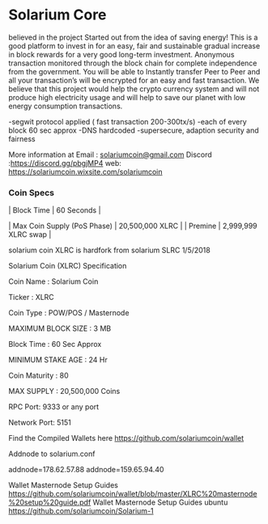 Solarium Core 
=================================================

believed in the project  Started out from the idea of saving energy! This is a good platform to invest in for an easy, fair and sustainable gradual increase in block rewards for a very good long-term investment. Anonymous transaction monitored through the block chain for complete independence from the government. You will be able to Instantly transfer Peer to Peer and all your transaction’s will be encrypted for an easy and fast transaction. We believe that this project would help the crypto currency system and will not produce high electricity usage and will help to save our planet with low energy consumption transactions.

-segwit protocol applied ( fast transaction 200-300tx/s) 
-each of every block 60 sec approx 
-DNS hardcoded 
-supersecure, adaption security and fairness

More information at Email : solariumcoin@gmail.com
Discord :https://discord.gg/pbgjMP4
web: https://solariumcoin.wixsite.com/solariumcoin

### Coin Specs
| Block Time                  | 60 Seconds      |

| Max Coin Supply (PoS Phase) | 20,500,000 XLRC |
| Premine                     | 2,999,999 XLRC swap |

solarium coin XLRC is hardfork from solarium SLRC 1/5/2018

Solarium Coin (XLRC) Specification

Coin Name : Solarium Coin

Ticker : XLRC

Coin Type : POW/POS / Masternode

MAXIMUM BLOCK SIZE : 3 MB

Block Time : 60 Sec Approx

MINIMUM STAKE AGE : 24 Hr

Coin Maturity : 80

MAX SUPPLY : 20,500,000 Coins

RPC Port: 9333 or any port

Network Port: 5151

Find the Compiled Wallets here https://github.com/solariumcoin/wallet

Addnode to solarium.conf

addnode=178.62.57.88 addnode=159.65.94.40

Wallet Masternode Setup Guides https://github.com/solariumcoin/wallet/blob/master/XLRC%20masternode%20setup%20guide.pdf
Wallet Masternode Setup Guides ubuntu https://github.com/solariumcoin/Solarium-1

